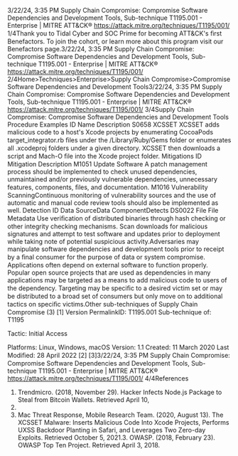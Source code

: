 3/22/24, 3:35 PM Supply Chain Compromise: Compromise Software Dependencies and Development Tools, Sub-technique T1195.001 - Enterprise | MITRE ATT&CK®
https://attack.mitre.org/techniques/T1195/001/ 1/4Thank you to Tidal Cyber and SOC Prime for becoming ATT&CK's ﬁrst Benefactors. To join the cohort, or learn more about this program visit our
Benefactors page.3/22/24, 3:35 PM Supply Chain Compromise: Compromise Software Dependencies and Development Tools, Sub-technique T1195.001 - Enterprise | MITRE ATT&CK®
https://attack.mitre.org/techniques/T1195/001/ 2/4Home>Techniques>Enterprise>Supply Chain Compromise>Compromise Software Dependencies and Development Tools3/22/24, 3:35 PM Supply Chain Compromise: Compromise Software Dependencies and Development Tools, Sub-technique T1195.001 - Enterprise | MITRE ATT&CK®
https://attack.mitre.org/techniques/T1195/001/ 3/4Supply Chain Compromise: Compromise Software
Dependencies and Development Tools
Procedure Examples
ID Name Description
S0658 XCSSET XCSSET adds malicious code to a host's Xcode projects by enumerating CocoaPods target\_integrator.rb ﬁles
under the /Library/Ruby/Gems folder or enumerates all .xcodeproj folders under a given directory. XCSSET
then downloads a script and Mach-O ﬁle into the Xcode project folder.
Mitigations
ID Mitigation Description
M1051 Update Software A patch management process should be implemented to check unused dependencies, unmaintained
and/or previously vulnerable dependencies, unnecessary features, components, ﬁles, and documentation.
M1016 Vulnerability
ScanningContinuous monitoring of vulnerability sources and the use of automatic and manual code review tools
should also be implemented as well.
Detection
ID Data SourceData ComponentDetects
DS0022 File File Metadata Use veriﬁcation of distributed binaries through hash checking or other integrity checking
mechanisms. Scan downloads for malicious signatures and attempt to test software and
updates prior to deployment while taking note of potential suspicious activity.Adversaries may manipulate software dependencies and development tools prior to receipt by a ﬁnal consumer for the purpose of data or
system compromise. Applications often depend on external software to function properly. Popular open source projects that are used as
dependencies in many applications may be targeted as a means to add malicious code to users of the dependency.
Targeting may be speciﬁc to a desired victim set or may be distributed to a broad set of consumers but only move on to additional tactics on
speciﬁc victims.Other sub-techniques of Supply Chain Compromise (3)
[1]
Version PermalinkID: T1195.001
Sub-technique of:  T1195

Tactic: Initial Access

Platforms: Linux, Windows, macOS
Version: 1.1
Created: 11 March 2020
Last Modiﬁed: 28 April 2022
[2]
[3]3/22/24, 3:35 PM Supply Chain Compromise: Compromise Software Dependencies and Development Tools, Sub-technique T1195.001 - Enterprise | MITRE ATT&CK®
https://attack.mitre.org/techniques/T1195/001/ 4/4References
1. Trendmicro. (2018, November 29). Hacker Infects Node.js
Package to Steal from Bitcoin Wallets. Retrieved April 10,
2019.
2. Mac Threat Response, Mobile Research Team. (2020, August
13). The XCSSET Malware: Inserts Malicious Code Into Xcode
Projects, Performs UXSS Backdoor Planting in Safari, and
Leverages Two Zero-day Exploits. Retrieved October 5, 2021.3. OWASP. (2018, February 23). OWASP Top Ten Project.
Retrieved April 3, 2018.